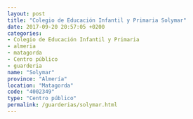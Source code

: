 ```yaml
---
layout: post
title: "Colegio de Educación Infantil y Primaria Solymar"
date: 2017-09-20 20:57:05 +0200
categories:
- Colegio de Educación Infantil y Primaria
- almeria
- matagorda
- Centro público
- guarderia
name: "Solymar"
province: "Almería"
location: "Matagorda"
code: "4002349"
type: "Centro público"
permalink: /guarderias/solymar.html
---
```

